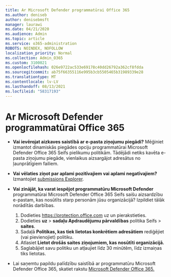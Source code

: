 ```yaml
---
title: Ar Microsoft Defender programmatūrai Office 365
ms.author: deniseb
author: denisebmsft
manager: laurawi
ms.date: 04/21/2020
ms.audience: Admin
ms.topic: article
ms.service: o365-administration
ROBOTS: NOINDEX, NOFOLLOW
localization_priority: Normal
ms.collection: Admin_O365
ms.custom: 3100021
ms.openlocfilehash: 026e9722ac533e69178c40dd26792a362cf8fdda
ms.sourcegitcommit: ab75f66355116e995b3cb5505465b31989339e28
ms.translationtype: MT
ms.contentlocale: lv-LV
ms.lasthandoff: 08/13/2021
ms.locfileid: "58317193"
---
```

# <a name="troubleshoot-issues-with-microsoft-defender-for-office-365"></a>Ar Microsoft Defender programmatūrai Office 365

- **Vai ievērojat aizkaves saistībā ar e-pasta ziņojumu piegādi?** Mēģiniet izmantot dinamiskās piegādes opciju programmatūrai Microsoft Defender Office 365 Seifs pielikumu politikām. Tādējādi netiks kavēta e-pasta ziņojumu piegāde, vienlaikus aizsargājot adresātus no ļaunprātīgiem failiem.
- **Vai vēlaties ziņot par aplami pozitīvajiem vai aplami negatīvajiem?** Izmantojiet [submissions Explorer](https://protection.office.com/reportsubmission).
- **Vai zinājāt, ka varat iespējot programmatūru Microsoft Defender** programmatūrai Microsoft Defender Office 365 Seifs saišu aizsardzību e-pastam, kas nosūtīts starp personām jūsu organizācijā? Izpildiet tālāk norādītās darbības.
    1. Dodieties https://protection.office.com uz un pierakstieties.
    2. Dodieties **uz**  >  **sadaļu Apdraudējumu pārvaldības** politika Seifs  >  **saites**.
    3. Sadaļā **Politikas, kas tiek lietotas konkrētiem adresātiem** rediģējiet (vai pievienojiet) politiku.
    4. Atlasiet **Lietot drošās saites ziņojumiem, kas nosūtīti organizācijā.**
    5. Saglabājiet savu politiku un atļaujiet līdz 30 minūtēm, līdz izmaiņas tiks lietotas.

- Lai saņemtu papildu palīdzību saistībā ar programmatūru Microsoft Defender Office 365, skatiet rakstu [Microsoft Defender Office 365.](https://docs.microsoft.com/microsoft-365/security/office-365-security/office-365-atp)